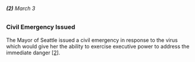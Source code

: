 ###### **(2)** March 3

### Civil Emergency Issued

The Mayor of Seattle issued a civil emergency in response to the virus which would give her the ability to exercise executive power to address the immediate danger [[2]](https://www.seattlepi.com/coronavirus/article/washington-state-coronavirus-outbreak-timeline-15188450.php). 